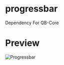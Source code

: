 # progressbar
Dependency For QB-Core

# Preview
![Progressbar](https://user-images.githubusercontent.com/72443203/143607336-dcf980be-d3e3-4bfe-9566-bd4db085eda4.png)
